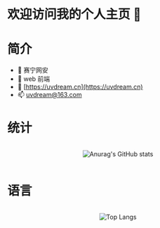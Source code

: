 # 欢迎访问我的个人主页 👋

# 简介

- 🔭 赛宁网安
- 🌱 web 前端
- 💬 [https://uvdream.cn](https://uvdream.cn)
- 📫 uvdream@163.com

# 统计

<div style="display:flex;justify-content: center;align-items: center;">

![Anurag's GitHub stats](https://github-readme-stats.vercel.app/api?username=anuraghazra)

</div>

# 语言

<div style="display:flex;justify-content: center;align-items: center;">

![Top Langs](https://github-readme-stats.vercel.app/api/top-langs/?username=uvdream)

<!-- ![Top Langs](https://github-readme-stats.vercel.app/api/top-langs/?username=uvdream&layout=compact) -->

</div>
